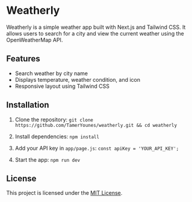 # Weatherly

Weatherly is a simple weather app built with Next.js and Tailwind CSS. It allows users to search for a city and view the current weather using the OpenWeatherMap API.

## Features

- Search weather by city name
- Displays temperature, weather condition, and icon
- Responsive layout using Tailwind CSS

## Installation

1. Clone the repository:
   `git clone https://github.com/TamerYounes/weatherly.git && cd weatherly`

2. Install dependencies:
   `npm install`

3. Add your API key in `app/page.js`:
   `const apiKey = 'YOUR_API_KEY';`

4. Start the app:
   `npm run dev`

## License

This project is licensed under the [MIT License](LICENSE).
